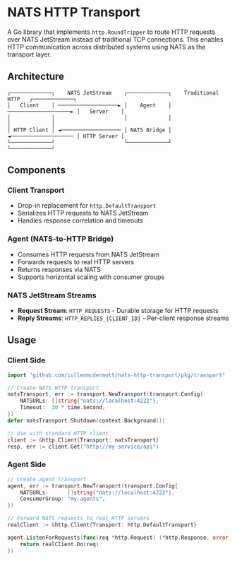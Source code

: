 # NATS HTTP Transport

A Go library that implements `http.RoundTripper` to route HTTP requests over NATS JetStream instead of traditional TCP connections. This enables HTTP communication across distributed systems using NATS as the transport layer.

## Architecture

```
┌─────────────┐    NATS JetStream    ┌─────────────┐    Traditional HTTP   ┌─────────────┐
│   Client    │ ───────────────────► │    Agent    │ ────────────────────► │   Server    │
│             │                      │             │                       │             │
│ HTTP Client │ ◄─────────────────── │ NATS Bridge │ ◄──────────────────── │ HTTP Server │
└─────────────┘                      └─────────────┘                       └─────────────┘
```

## Components

### Client Transport
- Drop-in replacement for `http.DefaultTransport`
- Serializes HTTP requests to NATS JetStream
- Handles response correlation and timeouts

### Agent (NATS-to-HTTP Bridge)
- Consumes HTTP requests from NATS JetStream
- Forwards requests to real HTTP servers
- Returns responses via NATS
- Supports horizontal scaling with consumer groups

### NATS JetStream Streams
- **Request Stream**: `HTTP_REQUESTS` - Durable storage for HTTP requests
- **Reply Streams**: `HTTP_REPLIES_{CLIENT_ID}` - Per-client response streams

## Usage

### Client Side

```go
import "github.com/cullenmcdermott/nats-http-transport/pkg/transport"

// Create NATS HTTP transport
natsTransport, err := transport.NewTransport(transport.Config{
    NATSURLs: []string{"nats://localhost:4222"},
    Timeout:  30 * time.Second,
})
defer natsTransport.Shutdown(context.Background())

// Use with standard HTTP client
client := &http.Client{Transport: natsTransport}
resp, err := client.Get("http://my-service/api")
```

### Agent Side

```go
// Create agent transport
agent, err := transport.NewTransport(transport.Config{
    NATSURLs:      []string{"nats://localhost:4222"},
    ConsumerGroup: "my-agents",
})

// Forward NATS requests to real HTTP servers
realClient := &http.Client{Transport: http.DefaultTransport}

agent.ListenForRequests(func(req *http.Request) (*http.Response, error) {
    return realClient.Do(req)
})
```
